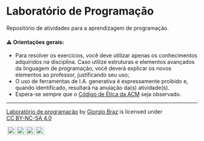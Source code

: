 # Laboratório de Programação
Repositório de atividades para a aprendizagem de programação.

#### ⚠️ Orientações gerais:
* Para resolver os exercícios, você deve utilizar apenas os conhecimentos adquiridos na disciplina. Caso utilize estruturas e elementos avançados da linguagem de programação, você deverá explicar os novos elementos ao professor, justificando seu uso;
* O uso de ferramentas de I.A. generativa é expressamente proibido e, quando identificado, resultará na anulação da(s) atividade(s).
* Espera-se sempre que o [Código de Ética da ACM](https://www.acm.org/code-of-ethics) seja observado.

---
<p xmlns:cc="http://creativecommons.org/ns#" xmlns:dct="http://purl.org/dc/terms/"><a property="dct:title" rel="cc:attributionURL" href="https://github.com/giorgiobraz/laboratorio-de-programacao.git">Laboratório de programação</a> by <a rel="cc:attributionURL dct:creator" property="cc:attributionName" href="http://giorgiobraz.com">Giorgio Braz</a> is licensed under <a href="https://creativecommons.org/licenses/by-nc-sa/4.0/?ref=chooser-v1" target="_blank" rel="license noopener noreferrer" style="display:inline-block;">CC BY-NC-SA 4.0
  
  <img style="height:22px!important;margin-left:3px;vertical-align:text-bottom;" src="https://mirrors.creativecommons.org/presskit/icons/cc.svg?ref=chooser-v1" alt=""><img style="height:22px!important;margin-left:3px;vertical-align:text-bottom;" src="https://mirrors.creativecommons.org/presskit/icons/by.svg?ref=chooser-v1" alt=""><img style="height:22px!important;margin-left:3px;vertical-align:text-bottom;" src="https://mirrors.creativecommons.org/presskit/icons/nc.svg?ref=chooser-v1" alt=""><img style="height:22px!important;margin-left:3px;vertical-align:text-bottom;" src="https://mirrors.creativecommons.org/presskit/icons/sa.svg?ref=chooser-v1" alt=""></a></p>
